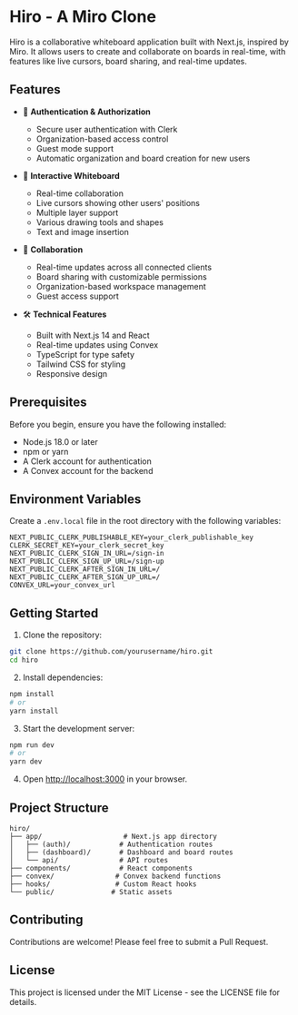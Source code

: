 # Hiro - A Miro Clone

Hiro is a collaborative whiteboard application built with Next.js, inspired by Miro. It allows users to create and collaborate on boards in real-time, with features like live cursors, board sharing, and real-time updates.

## Features

- 🔐 **Authentication & Authorization**
  - Secure user authentication with Clerk
  - Organization-based access control
  - Guest mode support
  - Automatic organization and board creation for new users

- 🎨 **Interactive Whiteboard**
  - Real-time collaboration
  - Live cursors showing other users' positions
  - Multiple layer support
  - Various drawing tools and shapes
  - Text and image insertion

- 👥 **Collaboration**
  - Real-time updates across all connected clients
  - Board sharing with customizable permissions
  - Organization-based workspace management
  - Guest access support

- 🛠️ **Technical Features**
  - Built with Next.js 14 and React
  - Real-time updates using Convex
  - TypeScript for type safety
  - Tailwind CSS for styling
  - Responsive design

## Prerequisites

Before you begin, ensure you have the following installed:
- Node.js 18.0 or later
- npm or yarn
- A Clerk account for authentication
- A Convex account for the backend

## Environment Variables

Create a `.env.local` file in the root directory with the following variables:

```env
NEXT_PUBLIC_CLERK_PUBLISHABLE_KEY=your_clerk_publishable_key
CLERK_SECRET_KEY=your_clerk_secret_key
NEXT_PUBLIC_CLERK_SIGN_IN_URL=/sign-in
NEXT_PUBLIC_CLERK_SIGN_UP_URL=/sign-up
NEXT_PUBLIC_CLERK_AFTER_SIGN_IN_URL=/
NEXT_PUBLIC_CLERK_AFTER_SIGN_UP_URL=/
CONVEX_URL=your_convex_url
```

## Getting Started

1. Clone the repository:
```bash
git clone https://github.com/yourusername/hiro.git
cd hiro
```

2. Install dependencies:
```bash
npm install
# or
yarn install
```

3. Start the development server:
```bash
npm run dev
# or
yarn dev
```

4. Open [http://localhost:3000](http://localhost:3000) in your browser.

## Project Structure

```
hiro/
├── app/                    # Next.js app directory
│   ├── (auth)/            # Authentication routes
│   ├── (dashboard)/       # Dashboard and board routes
│   └── api/               # API routes
├── components/            # React components
├── convex/               # Convex backend functions
├── hooks/                # Custom React hooks
└── public/              # Static assets
```

## Contributing

Contributions are welcome! Please feel free to submit a Pull Request.

## License

This project is licensed under the MIT License - see the LICENSE file for details.
